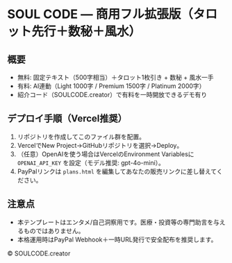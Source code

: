 # SOUL CODE — 商用フル拡張版（タロット先行＋数秘＋風水）

## 概要
- 無料: 固定テキスト（500字相当）＋タロット1枚引き + 数秘 + 風水一手
- 有料: AI連動（Light 1000字 / Premium 1500字 / Platinum 2000字）
- 紹介コード（SOULCODE.creator）で有料を一時開放できるデモ有り

## デプロイ手順（Vercel推奨）
1. リポジトリを作成してこのファイル群を配置。
2. VercelでNew Project→GitHubリポジトリを選択→Deploy。
3. （任意）OpenAIを使う場合はVercelのEnvironment Variablesに `OPENAI_API_KEY` を設定（モデル推奨: gpt-4o-mini）。
4. PayPalリンクは `plans.html` を編集してあなたの販売リンクに差し替えてください。

## 注意点
- 本テンプレートはエンタメ/自己洞察用です。医療・投資等の専門助言を与えるものではありません。
- 本格運用時はPayPal Webhook＋一時URL発行で安全配布を推奨します。

© SOULCODE.creator
